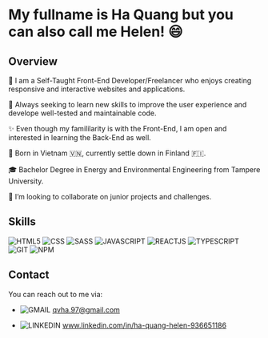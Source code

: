 # My fullname is Ha Quang but you can also call me Helen! :smile:

## Overview
🌱 I am a Self-Taught Front-End Developer/Freelancer who enjoys creating responsive and interactive websites and applications. 

🔎 Always seeking to learn new skills to improve the user experience and develope well-tested and maintainable code. 

✨ Even though my famililarity is with the Front-End, I am open and interested in learning the Back-End as well.


📍  Born in Vietnam 🇻🇳, currently settle down in Finland 🇫🇮.

🎓 Bachelor Degree in Energy and Environmental Engineering from Tampere University.

🤝 I’m looking to collaborate on junior projects and challenges.



## Skills
![HTML5](https://img.icons8.com/color/64/000000/html-5--v1.png) 
![CSS](https://img.icons8.com/color/64/000000/css3.png)
![SASS](https://img.icons8.com/color/64/000000/sass.png)
![JAVASCRIPT](https://img.icons8.com/color/64/000000/javascript--v1.png)
![REACTJS](https://img.icons8.com/color/64/000000/react-native.png)
![TYPESCRIPT](https://img.icons8.com/color/64/000000/typescript.png)
![GIT](https://img.icons8.com/color/64/000000/git.png)
![NPM](https://img.icons8.com/color/64/000000/npm.png)

## Contact
You can reach out to me via:

- ![GMAIL](https://img.icons8.com/color/17/000000/gmail-new.png) qvha.97@gmail.com

- ![LINKEDIN](https://img.icons8.com/color/17/000000/linkedin.png) www.linkedin.com/in/ha-quang-helen-936651186

